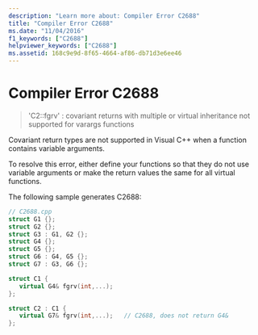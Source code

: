 ```yaml
---
description: "Learn more about: Compiler Error C2688"
title: "Compiler Error C2688"
ms.date: "11/04/2016"
f1_keywords: ["C2688"]
helpviewer_keywords: ["C2688"]
ms.assetid: 168c9e9d-8f65-4664-af86-db71d3e6ee46
---
```

# Compiler Error C2688

> 'C2::fgrv' : covariant returns with multiple or virtual inheritance not supported for varargs functions

Covariant return types are not supported in Visual C++ when a function contains variable arguments.

To resolve this error, either define your functions so that they do not use variable arguments or make the return values the same for all virtual functions.

The following sample generates C2688:

```cpp
// C2688.cpp
struct G1 {};
struct G2 {};
struct G3 : G1, G2 {};
struct G4 {};
struct G5 {};
struct G6 : G4, G5 {};
struct G7 : G3, G6 {};

struct C1 {
   virtual G4& fgrv(int,...);
};

struct C2 : C1 {
   virtual G7& fgrv(int,...);   // C2688, does not return G4&
};
```
